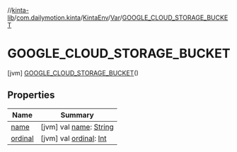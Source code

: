 //[kinta-lib](../../../../../index.md)/[com.dailymotion.kinta](../../../index.md)/[KintaEnv](../../index.md)/[Var](../index.md)/[GOOGLE_CLOUD_STORAGE_BUCKET](index.md)



# GOOGLE_CLOUD_STORAGE_BUCKET  
 [jvm] [GOOGLE_CLOUD_STORAGE_BUCKET](index.md)()  
   


## Properties  
  
|  Name |  Summary | 
|---|---|
| <a name="com.dailymotion.kinta/KintaEnv.Var.GOOGLE_CLOUD_STORAGE_BUCKET/name/#/PointingToDeclaration/"></a>[name](name.md)| <a name="com.dailymotion.kinta/KintaEnv.Var.GOOGLE_CLOUD_STORAGE_BUCKET/name/#/PointingToDeclaration/"></a> [jvm] val [name](name.md): [String](https://kotlinlang.org/api/latest/jvm/stdlib/kotlin/-string/index.html)   <br>|
| <a name="com.dailymotion.kinta/KintaEnv.Var.GOOGLE_CLOUD_STORAGE_BUCKET/ordinal/#/PointingToDeclaration/"></a>[ordinal](ordinal.md)| <a name="com.dailymotion.kinta/KintaEnv.Var.GOOGLE_CLOUD_STORAGE_BUCKET/ordinal/#/PointingToDeclaration/"></a> [jvm] val [ordinal](ordinal.md): [Int](https://kotlinlang.org/api/latest/jvm/stdlib/kotlin/-int/index.html)   <br>|

